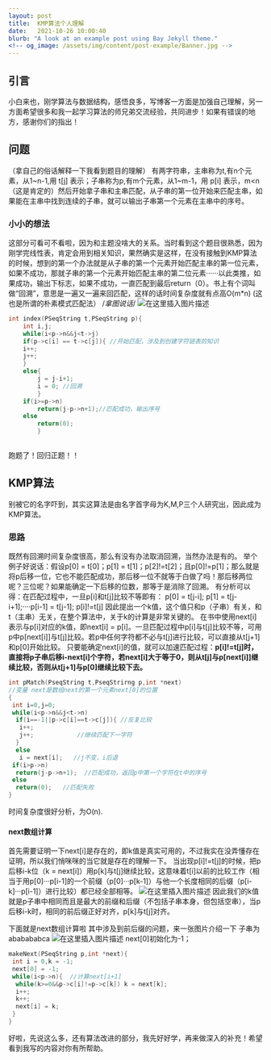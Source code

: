 ```yaml
---
layout: post
title:  KMP算法个人理解
date:   2021-10-26 10:00:40
blurb: "A look at an example post using Bay Jekyll theme."
<!-- og_image: /assets/img/content/post-example/Banner.jpg -->
---
```


## 引言
小白来也，刚学算法与数据结构，感悟良多，写博客一方面是加强自己理解，另一方面希望很多和我一起学习算法的师兄弟交流经验，共同进步！如果有错误的地方，感谢你们的指出！

## 问题
（拿自己的俗话解释一下我看到题目的理解）
有两字符串，主串称为t,有n个元素，从1~n-1,用 t[j] 表示；子串称为p,有m个元素，从1~m-1，用 p[i] 表示，m<n（这是肯定的）然后开始拿子串和主串匹配，从子串的第一位开始来匹配主串，如果能在主串中找到连续的子串，就可以输出子串第一个元素在主串中的序号。

### 小小的想法
这部分可看可不看啦，因为和主题没啥大的关系。当时看到这个题目很熟悉，因为刚学完线性表，肯定会用到相关知识，果然确实是这样，在没有接触到KMP算法的时候，想到的第一个办法就是从子串的第一个元素开始匹配主串的第一位元素，如果不成功，那就子串的第一个元素开始匹配主串的第二位元素······以此类推，如果成功，输出下标志，如果不成功，一直匹配到最后return（0）。书上有个词叫做“回溯”，意思是一遍又一遍来回匹配，这样的话时间复杂度就有点高O(m*n)
(这也是所谓的朴素模式匹配法）
/*拿图说话*/
![在这里插入图片描述](https://img-blog.csdnimg.cn/2020031721320028.png?x-oss-process=image/watermark,type_ZmFuZ3poZW5naGVpdGk,shadow_10,text_aHR0cHM6Ly9ibG9nLmNzZG4ubmV0L3FxXzQzNjc5MTU2,size_16,color_FFFFFF,t_70)
```c
int index(PSeqString t,PSeqString p){
	int i,j;
	while(i<p->n&&j<t->j)
	if(p->c[i] == t->c[j]){ //开始匹配，涉及到创建字符链表的知识
	i++;
	j++;
	}
	else{
		j = j-i+1;
		i = 0; //回溯
		}
	if(i>=p->n)
		return(j-p->n+1);//匹配成功，输出序号
	else
		return(0);
		}
	

```
跑题了！回归正题！！
## KMP算法
别被它的名字吓到，其实这算法是由名字首字母为K,M,P三个人研究出，因此成为KMP算法。

### 思路
既然有回溯时间复杂度很高，那么有没有办法取消回溯，当然办法是有的。
举个例子好说话：假设p[0] = t[0]；p[1] = t[1]；p[2]!=t[2]；且p[0]!=p[1]；那么就是将p后移一位，它也不能匹配成功，那后移一位不就等于白做了吗！那后移两位呢？三位呢？如果能确定一下后移的位数，那等于是消除了回溯。
有分析可以得：在匹配过程中，一旦p[i]和t[j]比较不等即有：
	p[0] = t[j-i]; p[1] = t[j-i+1];····p[i-1] = t[j-1]; p[i]!=t[j]
因此提出一个k值，这个值只和p（子串）有关，和t（主串）无关，在整个算法中，关于k的计算是非常关键的。
在书中使用next[i]表示与p[i]对应的k值，即next[i] = p[i]。一旦匹配过程中p[i]与t[j]比较不等，可用p中p[next[i]]与t[j]比较。若p中任何字符都不必与t[j]进行比较，可以直接从t[j+1]和p[0]开始比较。
只要能确定next[i]的值，就可以加速匹配过程：**p[i]!=t[j]时，直接将p子串后移i-next[i]个字符，若next[i]大于等于0，则从t[j]与p[next[i]]继续比较，否则从t[j+1]与p[0]继续比较下去。**

```c
int pMatch(PseqString t,PseqStrirng p,int *next)
//变量 next是数组next的第一个元素next[0]的位置 
{
 int i=0,j=0;
 while(i<p->n&&j<t->n)
  if(i==-1||p->c[i]==t->c[j]){ //反复比较 
   i++;
   j++;            //继续匹配下一字符 
  }
  else
   i = next[i];   //j不变，i后退 
 if(i>p->n)
  return(j-p->n+1);  //匹配成功，返回p中第一个字符在t中的序号 
 else 
  return(0);   //匹配失败 
} 
```
时间复杂度很好分析，为O(n).

#### next数组计算
首先需要证明一下next[i]是存在的，即k值是真实可用的，不过我实在没弄懂存在证明，所以我们悄咪咪的当它就是存在的理解一下。
当出现p[i]!=t[j]的时候，把p后移i-k位（k = next[i]）用p[k]与t[j]继续比较，这意味着t[i]以前的比较工作（相当于用p[0]···p[i-1]的一个前缀（p[0]···p[k-1]）与他一个长度相同的后缀（p[i-k]···p[i-1]）进行比较）都已经全部相等。
![在这里插入图片描述](https://img-blog.csdnimg.cn/20200317230650859.png)
因此我们的k值就是p子串中相同而且是最大的前缀和后缀（不包括子串本身，但包括空串），当p后移i-k时，相同的前后缀正好对齐，p[k]与t[j]对齐。

下面就是next数组计算啦
其中涉及到前后缀的问题，来一张图片介绍一下
子串为ababababca
![在这里插入图片描述](https://img-blog.csdnimg.cn/20200317232243421.png?x-oss-process=image/watermark,type_ZmFuZ3poZW5naGVpdGk,shadow_10,text_aHR0cHM6Ly9ibG9nLmNzZG4ubmV0L3FxXzQzNjc5MTU2,size_16,color_FFFFFF,t_70)
next[0]初始化为-1；

```c
makeNext(PSeqString p,int *next){
 int i = 0,k = -1;
 next[0] = -1;
 while(i<p->n){  //计算next[i+1] 
  while(k>=0&&p->c[i]!=p->c[k]) k = next[k];
  i++;
  k++;
  next[i] = k;
 }
} 
```
好啦，先说这么多，还有算法改进的部分，我先好好学，再来做深入的补充！希望看到我写的内容对你有所帮助。

